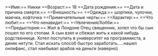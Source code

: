 ==Имя:== Никки
==Возраст:== 18
==Дата рождения:==
==Дата и причина смерти:==
==Внешность:== 
==Одежда:== шортики, чулочки, маечка, кофточка
==Примечательные черты:==
==Характер:==
==Что любит:==
==Что ненавидит:== 
==Увлечения/Хобби:== 
==Предыстория:== 
Жил в Лондоне
Отец священник, хотел что бы сын пошел по его стопам. А сын взял и сбежал жить к какой нибудь родственнице. Хотел поступить в университет на программиста, а деняк нетути. Стал искать способ быстро заработать.....нашел онлифанс, стал наебывал арабов на деньги (наверно)